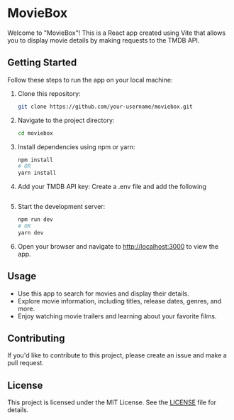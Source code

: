 # MovieBox

Welcome to "MovieBox"! This is a React app created using Vite that allows you to display movie details by making requests to the TMDB API.

## Getting Started

Follow these steps to run the app on your local machine:

1. Clone this repository:

   ```bash
   git clone https://github.com/your-username/moviebox.git
   ```

2. Navigate to the project directory:

   ```bash
   cd moviebox
   ```

3. Install dependencies using npm or yarn:

   ```bash
   npm install
   # OR
   yarn install
   ```

4. Add your TMDB API key:
Create a .env file and add the following

   ```env  VITE_TMDB_API_KEY=6de7a21c242abb0a4cd4a487cfde1dcd
   ```

5. Start the development server:

   ```bash
   npm run dev
   # OR
   yarn dev
   ```

6. Open your browser and navigate to [http://localhost:3000](http://localhost:3000) to view the app.

## Usage

- Use this app to search for movies and display their details.
- Explore movie information, including titles, release dates, genres, and more.
- Enjoy watching movie trailers and learning about your favorite films.

## Contributing

If you'd like to contribute to this project, please create an issue and make a pull request. 

## License

This project is licensed under the MIT License. See the [LICENSE](LICENSE) file for details.